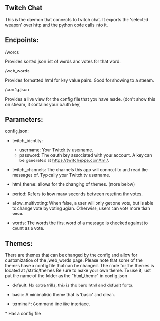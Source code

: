 Twitch Chat
-----------

This is the daemon that connects to twitch chat.
It exports the 'selected weapon' over http and the python code calls into it.


Endpoints:
----------

/words

Provides sorted json list of words and votes for that word.

/web_words

Provides formatted html for key value pairs. Good for showing to a stream.

/config.json

Provides a live view for the config file that you have made. (don't show this on stream, it contains your oauth key)


Parameters:
-----------

config.json:

* twitch_identity:
	* username: Your Twitch.tv username.
	* password: The oauth key associated with your account. A key can be generated at <https://twitchapps.com/tmi/>.

* twitch_channels: The channels this app will connect to and read the messages of. Typically your Twitch.tv username.

* html_theme: allows for the changing of themes. (more below)

* period: Refers to how many seconds between reseting the votes.

* allow_multivoting: When false, a user will only get one vote, but is able to change vote by voting agian. Otherwise, users can vote more than once.

* words: The words the first word of a message is checked against to count as a vote.


Themes:
-------

There are themes that can be changed by the config and allow for customization of the /web_words page.
Please note that some of the themes have a config file that can be changed.
The code for the themes is located at /static/themes
Be sure to make your own theme. To use it, just put the name of the folder as the "html_theme" in config.json

* default: No extra frills, this is the bare html and defualt fonts.

* basic: A minimalisic theme that is 'basic' and clean.

* terminal&#42;: Command line like interface.

&#42; Has a config file
